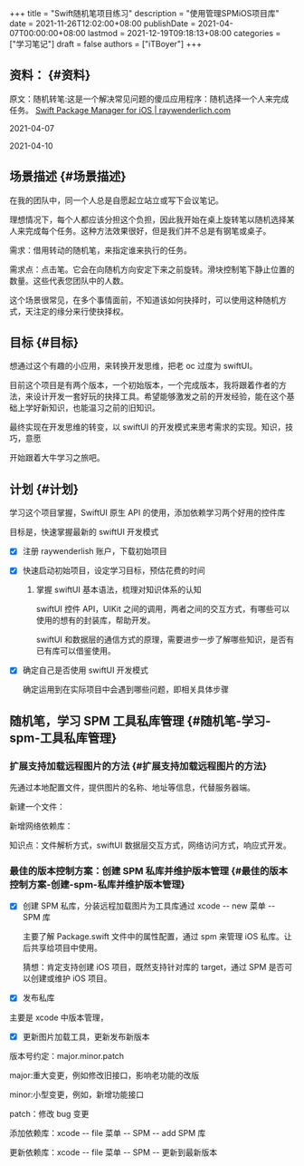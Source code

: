 +++
title = "Swift随机笔项目练习"
description = "使用管理SPMiOS项目库"
date = 2021-11-26T12:02:00+08:00
publishDate = 2021-04-07T00:00:00+08:00
lastmod = 2021-12-19T09:18:13+08:00
categories = ["学习笔记"]
draft = false
authors = ["iTBoyer"]
+++

## 资料： {#资料}

原文：随机转笔:这是一个解决常见问题的傻瓜应用程序：随机选择一个人来完成任务。 [Swift Package Manager for iOS | raywenderlich.com](https://www.raywenderlich.com/7242045-swift-package-manager-for-ios)  

2021-04-07  

2021-04-10  


## 场景描述 {#场景描述}

在我的团队中，同一个人总是自愿起立站立或写下会议笔记。  

理想情况下，每个人都应该分担这个负担，因此我开始在桌上旋转笔以随机选择某人来完成每个任务。这种方法效果很好，但是我们并不总是有钢笔或桌子。  

需求：借用转动的随机笔，来指定谁来执行的任务。  

需求点：点击笔。它会在向随机方向安定下来之前旋转。滑块控制笔下静止位置的数量。这些代表您团队中的人数。  

这个场景很常见，在多个事情面前，不知道该如何抉择时，可以使用这种随机方式，天注定的缘分来行使抉择权。  


## 目标 {#目标}

想通过这个有趣的小应用，来转换开发思维，把老 oc 过度为 swiftUI。  

目前这个项目是有两个版本，一个初始版本，一个完成版本，我将跟着作者的方法，来设计开发一套好玩的抉择工具。希望能够激发之前的开发经验，能在这个基础上学好新知识，也能温习之前的旧知识。  

最终实现在开发思维的转变，以 swiftUI 的开发模式来思考需求的实现。知识，技巧，意愿  

开始跟着大牛学习之旅吧。  


## 计划 {#计划}

学习这个项目掌握，SwiftUI 原生 API 的使用，添加依赖学习两个好用的控件库  

目标是，快速掌握最新的 swiftUI 开发模式  

-   [X] 注册 raywenderlish 账户，下载初始项目
-   [X] 快速启动初始项目，设定学习目标，预估花费的时间  
    1.  掌握 swiftUI 基本语法，梳理对知识体系的认知  
        
        swiftUI 控件 API，UIKit 之间的调用，两者之间的交互方式，有哪些可以使用的想有的封装库，帮助开发。  
        
        swiftUI 和数据层的通信方式的原理，需要进步一步了解哪些知识，是否有已有库可以借鉴使用。
-   [X] 确定自己是否使用 swiftUI 开发模式  
    
    确定运用到在实际项目中会遇到哪些问题，即相关具体步骤


## 随机笔，学习 SPM 工具私库管理 {#随机笔-学习-spm-工具私库管理}


### 扩展支持加载远程图片的方法 {#扩展支持加载远程图片的方法}

先通过本地配置文件，提供图片的名称、地址等信息，代替服务器端。  

新建一个文件：  

新增网络依赖库：  

知识点：文件解析方式，swiftUI 数据层交互方式，网络访问方式，响应式开发。  


### 最佳的版本控制方案：创建 SPM 私库并维护版本管理 {#最佳的版本控制方案-创建-spm-私库并维护版本管理}

-   [X] 创建 SPM 私库，分装远程加载图片为工具库通过 xcode -- new 菜单 -- SPM 库  
    
    主要了解 Package.swift 文件中的属性配置，通过 spm 来管理 iOS 私库。让后共享给项目中使用。  
    
    猜想：肯定支持创建 iOS 项目，既然支持针对库的 target，通过 SPM 是否可以创建或维护 iOS 项目。
-   [X] 发布私库

主要是 xcode 中版本管理，  

-   [X] 更新图片加载工具，更新发布新版本

版本号约定：major.minor.patch  

major:重大变更，例如修改旧接口，影响老功能的改版  

minor:小型变更，例如，新增功能接口  

patch：修改 bug 变更  

添加依赖库：xcode -- file 菜单 -- SPM -- add SPM 库  

更新依赖库：xcode -- file 菜单 -- SPM -- 更新到最新版本

